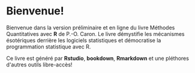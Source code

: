 # Bienvenue! 

Bienvenue dans la version préliminaire et en ligne du livre Méthodes Quantitatives avec **R** de P.-O. Caron. Le livre démystifie les mécanismes ésotériques derrière les logiciels statistiques et démocratise la programmation statistique avec R. 

Ce livre est généré par **Rstudio**, **bookdown**, **Rmarkdown** et une pléthores d'autres outils libre-accès!

